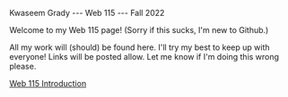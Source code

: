 Kwaseem Grady --- Web 115 --- Fall 2022

Welcome to my Web 115 page! (Sorry if this sucks, I'm new to Github.)

All my work will (should) be found here. I'll try my best to keep up with everyone! Links will
be posted allow. Let me know if I'm doing this wrong please.

[Web 115 Introduction](https://KGrady689.github.io/index/Web115/gradyKwaseemWeb115Intro.html)
